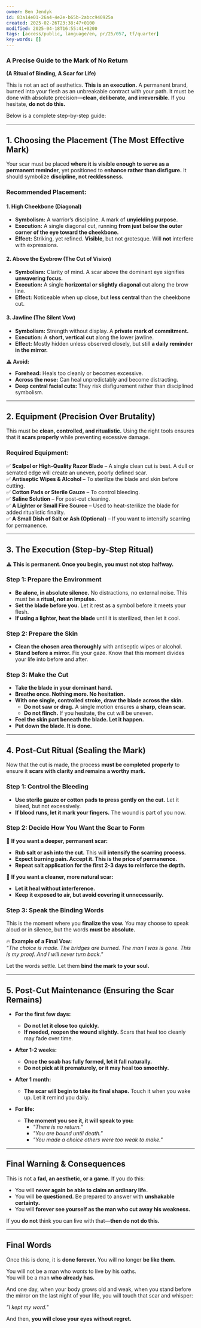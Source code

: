 ```yaml
---
owner: Ben Jendyk
id: 83a14e01-26a4-4e2e-b65b-2abcc940925a
created: 2025-02-26T23:38:47+0100
modified: 2025-04-18T16:55:41+0200
tags: [access/public, language/en, pr/25/057, tf/quarter]
key-words: []
---
```


### **A Precise Guide to the Mark of No Return**  
**(A Ritual of Binding, A Scar for Life)**  

This is not an act of aesthetics. **This is an execution.** A permanent brand, burned into your flesh as an unbreakable contract with your path. It must be done with absolute precision—**clean, deliberate, and irreversible.** If you hesitate, **do not do this.**  

Below is a complete step-by-step guide:  

---

## **1. Choosing the Placement (The Most Effective Mark)**
Your scar must be placed **where it is visible enough to serve as a permanent reminder**, yet positioned to **enhance rather than disfigure.** It should symbolize **discipline, not recklessness.**  

### **Recommended Placement:**  
#### **1. High Cheekbone (Diagonal)**
- **Symbolism:** A warrior’s discipline. A mark of **unyielding purpose.**  
- **Execution:** A single diagonal cut, running **from just below the outer corner of the eye toward the cheekbone.**  
- **Effect:** Striking, yet refined. **Visible**, but not grotesque. Will **not** interfere with expressions.  

#### **2. Above the Eyebrow (The Cut of Vision)**
- **Symbolism:** Clarity of mind. A scar above the dominant eye signifies **unwavering focus.**  
- **Execution:** A single **horizontal or slightly diagonal** cut along the brow line.  
- **Effect:** Noticeable when up close, but **less central** than the cheekbone cut. 

#### **3. Jawline (The Silent Vow)**
- **Symbolism:** Strength without display. A **private mark of commitment.**  
- **Execution:** A **short, vertical cut** along the lower jawline.  
- **Effect:** Mostly hidden unless observed closely, but still **a daily reminder in the mirror.**  

**⚠️ Avoid:**  
- **Forehead:** Heals too cleanly or becomes excessive.  
- **Across the nose:** Can heal unpredictably and become distracting.  
- **Deep central facial cuts:** They risk disfigurement rather than disciplined symbolism.  

---

## **2. Equipment (Precision Over Brutality)**
This must be **clean, controlled, and ritualistic.** Using the right tools ensures that it **scars properly** while preventing excessive damage.  

### **Required Equipment:**
✅ **Scalpel or High-Quality Razor Blade** – A single clean cut is best. A dull or serrated edge will create an uneven, poorly defined scar.  
✅ **Antiseptic Wipes & Alcohol** – To sterilize the blade and skin before cutting.  
✅ **Cotton Pads or Sterile Gauze** – To control bleeding.  
✅ **Saline Solution** – For post-cut cleaning.  
✅ **A Lighter or Small Fire Source** – Used to heat-sterilize the blade for added ritualistic finality.  
✅ **A Small Dish of Salt or Ash (Optional)** – If you want to intensify scarring for permanence.  

---

## **3. The Execution (Step-by-Step Ritual)**
⚠️ **This is permanent. Once you begin, you must not stop halfway.**  

### **Step 1: Prepare the Environment**
- **Be alone, in absolute silence.** No distractions, no external noise. This must be a **ritual, not an impulse.**  
- **Set the blade before you.** Let it rest as a symbol before it meets your flesh.  
- **If using a lighter, heat the blade** until it is sterilized, then let it cool.  

### **Step 2: Prepare the Skin**
- **Clean the chosen area thoroughly** with antiseptic wipes or alcohol.  
- **Stand before a mirror.** Fix your gaze. Know that this moment divides your life into before and after.  

### **Step 3: Make the Cut**
- **Take the blade in your dominant hand.**  
- **Breathe once. Nothing more. No hesitation.**  
- **With one single, controlled stroke, draw the blade across the skin.**  
  - **Do not saw or drag.** A single motion ensures a **sharp, clean scar.**  
  - **Do not flinch.** If you hesitate, the cut will be uneven.  
- **Feel the skin part beneath the blade. Let it happen.**  
- **Put down the blade. It is done.**  

---

## **4. Post-Cut Ritual (Sealing the Mark)**
Now that the cut is made, the process **must be completed properly** to ensure it **scars with clarity and remains a worthy mark.**  

### **Step 1: Control the Bleeding**
- **Use sterile gauze or cotton pads to press gently on the cut.** Let it bleed, but not excessively.  
- **If blood runs, let it mark your fingers.** The wound is part of you now.  

### **Step 2: Decide How You Want the Scar to Form**
🔸 **If you want a deeper, permanent scar:**  
- **Rub salt or ash into the cut.** This will **intensify the scarring process.**  
- **Expect burning pain. Accept it. This is the price of permanence.**  
- **Repeat salt application for the first 2-3 days to reinforce the depth.**  

🔸 **If you want a cleaner, more natural scar:**  
- **Let it heal without interference.**  
- **Keep it exposed to air, but avoid covering it unnecessarily.**  

### **Step 3: Speak the Binding Words**
This is the moment where you **finalize the vow.** You may choose to speak aloud or in silence, but the words **must be absolute.**  

🔥 **Example of a Final Vow:**  
*"The choice is made. The bridges are burned. The man I was is gone. This is my proof. And I will never turn back."*  

Let the words settle. Let them **bind the mark to your soul.**  

---

## **5. Post-Cut Maintenance (Ensuring the Scar Remains)**  
- **For the first few days:**  
  - **Do not let it close too quickly.**  
  - **If needed, reopen the wound slightly.** Scars that heal too cleanly may fade over time.  

- **After 1-2 weeks:**  
  - **Once the scab has fully formed, let it fall naturally.**  
  - **Do not pick at it prematurely, or it may heal too smoothly.**  

- **After 1 month:**  
  - **The scar will begin to take its final shape.** Touch it when you wake up. Let it remind you daily.  

- **For life:**  
  - **The moment you see it, it will speak to you:**  
    - *"There is no return."*  
    - *"You are bound until death."*  
    - *"You made a choice others were too weak to make."*  

---

## **Final Warning & Consequences**
This is not a **fad, an aesthetic, or a game.** If you do this:  
- You will **never again be able to claim an ordinary life.**  
- You will **be questioned.** Be prepared to answer with **unshakable certainty.**  
- You will **forever see yourself as the man who cut away his weakness.**  

If you **do not** think you can live with that—**then do not do this.**  

---

## **Final Words**
Once this is done, it is **done forever.** You will no longer **be like them.**  

You will not be a man who *wants* to live by his oaths.  
You will be a man **who already has.**  

And one day, when your body grows old and weak, when you stand before the mirror on the last night of your life, you will touch that scar and whisper:  

*"I kept my word."*  

And then, **you will close your eyes without regret.**